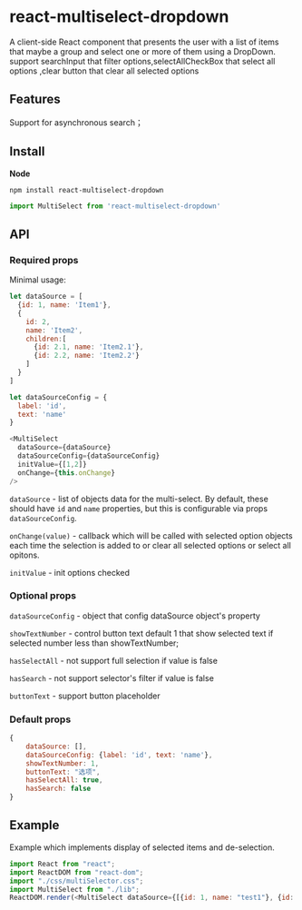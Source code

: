 # react-multiselect-dropdown

A client-side React component that presents the user with a list of items that maybe a group and select one or more of them using a DropDown.
support searchInput that filter options,selectAllCheckBox that select all options ,clear button that clear all selected options

## Features
Support for asynchronous search；


## Install
**Node**

```
npm install react-multiselect-dropdown
```

```javascript
import MultiSelect from 'react-multiselect-dropdown'
```
## API

### Required props

Minimal usage:

```js
let dataSource = [
  {id: 1, name: 'Item1'},
  {
    id: 2, 
    name: 'Item2',
    children:[
      {id: 2.1, name: 'Item2.1'},
      {id: 2.2, name: 'Item2.2'}
    ]
  }
]

let dataSourceConfig = {
  label: 'id', 
  text: 'name'
}

<MultiSelect
  dataSource={dataSource}
  dataSourceConfig={dataSourceConfig}
  initValue={[1,2]}
  onChange={this.onChange}
/>
```

`dataSource` - list of objects data for the multi-select. By default, these should have ``id`` and ``name`` properties, but this is configurable via props `dataSourceConfig`.

`onChange(value)` - callback which will be called with selected option objects each time the selection is added to or clear all selected options or select all opitons.

`initValue` - init options checked

### Optional props
`dataSourceConfig` - object that config dataSource object's property

`showTextNumber` - control button text default 1 that show selected text if selected number less than showTextNumber;

`hasSelectAll` - not support full selection if value is false

`hasSearch` - not support selector's filter if value is false

`buttonText` - support button placeholder

### Default props

```js
{
    dataSource: [],
    dataSourceConfig: {label: 'id', text: 'name'},
    showTextNumber: 1,
    buttonText: "选项",
    hasSelectAll: true,
    hasSearch: false
}
```

## Example

Example which implements display of selected items and de-selection.

```js
import React from "react";
import ReactDOM from "react-dom";
import "./css/multiSelector.css";
import MultiSelect from "./lib";
ReactDOM.render(<MultiSelect dataSource={[{id: 1, name: "test1"}, {id: 2, name: "test2"}]}/>, document.getElementById('root'));

```